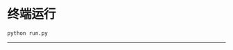 # 终端运行

```shell
python run.py
```
***********************************************************************************************************************************************************************************************************************************************************************************************************************************************************************************************************************************************************************************************************************************************************************************************************************************************************************************************************************************************************************************************************************************************************************************************************************************************************************************************************************************************************************************************************************************************************************************************************************************************************************************************************************